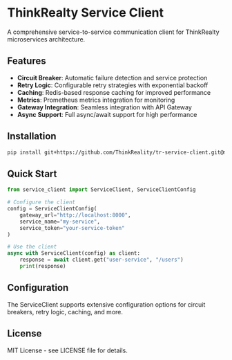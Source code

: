 # ThinkRealty Service Client

A comprehensive service-to-service communication client for ThinkRealty microservices architecture.

## Features

- **Circuit Breaker**: Automatic failure detection and service protection
- **Retry Logic**: Configurable retry strategies with exponential backoff
- **Caching**: Redis-based response caching for improved performance
- **Metrics**: Prometheus metrics integration for monitoring
- **Gateway Integration**: Seamless integration with API Gateway
- **Async Support**: Full async/await support for high performance

## Installation

```bash
pip install git+https://github.com/ThinkReality/tr-service-client.git@main
```

## Quick Start

```python
from service_client import ServiceClient, ServiceClientConfig

# Configure the client
config = ServiceClientConfig(
    gateway_url="http://localhost:8000",
    service_name="my-service",
    service_token="your-service-token"
)

# Use the client
async with ServiceClient(config) as client:
    response = await client.get("user-service", "/users")
    print(response)
```

## Configuration

The ServiceClient supports extensive configuration options for circuit breakers, retry logic, caching, and more.

## License

MIT License - see LICENSE file for details.
